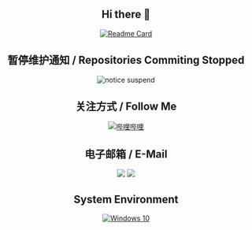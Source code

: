 <div align="center">

## Hi there 👋

[![Readme Card](https://github-readme-stats-one-bice.vercel.app/api?username=Des-Magmeta&show_icons=true&role=OWNER,ORGANIZATION_MEMBER,COLLABORATOR)](#)

## 暂停维护通知 / Repositories Commiting Stopped  
![notice suspend](https://github.com/user-attachments/assets/ed07b386-bd55-478a-a6f9-bb9a8f2953bd)

## 关注方式 / Follow Me  
[![哔哩哔哩](https://img.shields.io/badge/Magmeta-00a1d6?style=flat-square&logo=Bilibili&logoColor=ffffff)](https://space.bilibili.com/515021432)  

## 电子邮箱 / E-Mail  
[![](https://img.shields.io/badge/1265318015-%40qq.com-royalblue?style=flat-square)](mailto:1265318015@qq.com)
[![](https://img.shields.io/badge/des_magmeta-%40163.com-indianred?style=flat-square)](mailto:des_magmeta@163.com)

## System Environment  
[![Windows 10](https://img.shields.io/badge/Windows%2010-00adef?style=flat-square&logo=windows&logoColor=ffffff)](#)

</div>
